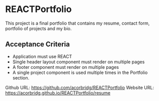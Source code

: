 # REACTPortfolio

This project is a final portfolio that contains my resume, contact form, portfolio of projects and my bio. 

## Acceptance Criteria
* Application must use REACT
* Single header layout component must render on multiple pages
* A footer component must render on multiple pages
* A single project component is used multiple times in the Portfolio section.

Github URL: https://github.com/acorbridg/REACTPortfolio
Website URL: https://acorbridg.github.io/REACTPortfolio/resume